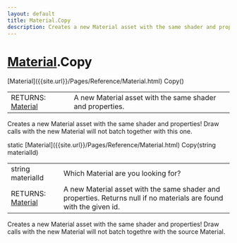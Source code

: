 ```yaml
---
layout: default
title: Material.Copy
description: Creates a new Material asset with the same shader and properties! Draw calls with the new Material will not batch together with this one.
---
```

# [Material]({{site.url}}/Pages/Reference/Material.html).Copy

<div class='signature' markdown='1'>
[Material]({{site.url}}/Pages/Reference/Material.html) Copy()
</div>

|  |  |
|--|--|
|RETURNS: [Material]({{site.url}}/Pages/Reference/Material.html)|A new Material asset with the same shader and properties.|

Creates a new Material asset with the same shader and properties! Draw calls with
the new Material will not batch together with this one.
<div class='signature' markdown='1'>
static [Material]({{site.url}}/Pages/Reference/Material.html) Copy(string materialId)
</div>

|  |  |
|--|--|
|string materialId|Which Material are you looking for?|
|RETURNS: [Material]({{site.url}}/Pages/Reference/Material.html)|A new Material asset with the same shader and properties. Returns null if no materials are found with the given id.|

Creates a new Material asset with the same shader and properties! Draw calls with
the new Material will not batch togethre with the source Material.



